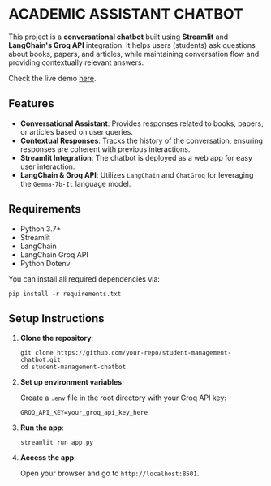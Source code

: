 <h1>ACADEMIC ASSISTANT CHATBOT </h1>

<p>This project is a <strong>conversational chatbot</strong> built using <strong>Streamlit</strong> and <strong>LangChain's Groq API</strong> integration. It helps users (students) ask questions about books, papers, and articles, while maintaining conversation flow and providing contextually relevant answers.</p>

<p>Check the live demo <a href="https://student-management-system-2-xl93.onrender.com/">here</a>.</p>


<h2>Features</h2>
<ul>
  <li><strong>Conversational Assistant</strong>: Provides responses related to books, papers, or articles based on user queries.</li>
  <li><strong>Contextual Responses</strong>: Tracks the history of the conversation, ensuring responses are coherent with previous interactions.</li>
  <li><strong>Streamlit Integration</strong>: The chatbot is deployed as a web app for easy user interaction.</li>
  <li><strong>LangChain & Groq API</strong>: Utilizes <code>LangChain</code> and <code>ChatGroq</code> for leveraging the <code>Gemma-7b-It</code> language model.</li>
</ul>

<h2>Requirements</h2>
<ul>
  <li>Python 3.7+</li>
  <li>Streamlit</li>
  <li>LangChain</li>
  <li>LangChain Groq API</li>
  <li>Python Dotenv</li>
</ul>

<p>You can install all required dependencies via:</p>
<pre><code>pip install -r requirements.txt</code></pre>

<h2>Setup Instructions</h2>
<ol>
  <li><strong>Clone the repository</strong>:
    <pre><code>git clone https://github.com/your-repo/student-management-chatbot.git
cd student-management-chatbot</code></pre>
  </li>
  <li><strong>Set up environment variables</strong>:
    <p>Create a <code>.env</code> file in the root directory with your Groq API key:</p>
    <pre><code>GROQ_API_KEY=your_groq_api_key_here</code></pre>
  </li>
  <li><strong>Run the app</strong>:
    <pre><code>streamlit run app.py</code></pre>
  </li>
  <li><strong>Access the app</strong>:
    <p>Open your browser and go to <code>http://localhost:8501</code>.</p>
  </li>
</ol
